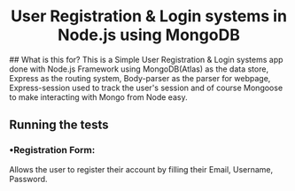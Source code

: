 <h1 align="center">
    <b>User Registration & Login systems in<br> Node.js using MongoDB </b> 
<br>
</h1>
## What is this for?
This is a Simple User Registration & Login systems app done with Node.js Framework using MongoDB(Atlas) as the data store, Express as the routing system, Body-parser as the parser for webpage, Express-session used  to track the user's session and of course Mongoose to make interacting with Mongo from Node easy.

## Running the tests

### •Registration Form:
Allows the user to register their account by filling their Email, Username, Password.
